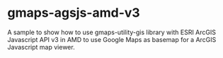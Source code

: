 # gmaps-agsjs-amd-v3
A sample to show how to use gmaps-utility-gis library with ESRI ArcGIS Javascript API v3 in AMD to use Google Maps as basemap for a ArcGIS Javascript map viewer.